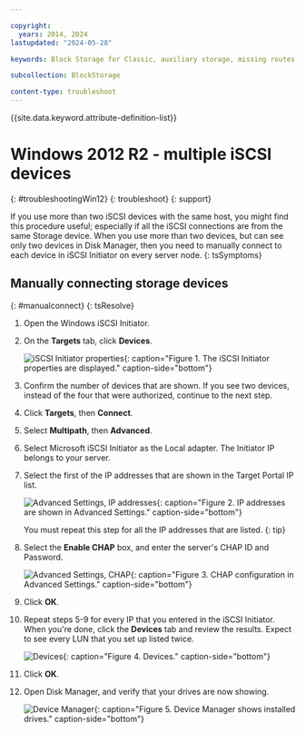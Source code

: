 ```yaml
---

copyright:
  years: 2014, 2024
lastupdated: "2024-05-28"

keywords: Block Storage for Classic, auxiliary storage, missing routes, mpio, multipath, windows, troubleshooting

subcollection: BlockStorage

content-type: troubleshoot
---
```

{{site.data.keyword.attribute-definition-list}}

# Windows 2012 R2 - multiple iSCSI devices
{: #troubleshootingWin12}
{: troubleshoot}
{: support}

If you use more than two iSCSI devices with the same host, you might find this procedure useful; especially if all the iSCSI connections are from the same Storage device. When you use more than two devices, but can see only two devices in Disk Manager, then you need to manually connect to each device in iSCSI Initiator on every server node.
{: tsSymptoms}

## Manually connecting storage devices
{: #manualconnect}
{: tsResolve}

1. Open the Windows iSCSI Initiator.
2. On the **Targets** tab, click **Devices**.

   ![iSCSI Initiator properties](/images/win12-ts1.svg){: caption="Figure 1. The iSCSI Initiator properties are displayed." caption-side="bottom"}
3. Confirm the number of devices that are shown. If you see two devices, instead of the four that were authorized, continue to the next step.
4. Click **Targets**, then **Connect**.
5. Select **Multipath**, then **Advanced**.
6. Select Microsoft iSCSI Initiator as the Local adapter. The Initiator IP belongs to your server.
7. Select the first of the IP addresses that are shown in the Target Portal IP list.

   ![Advanced Settings, IP addresses](/images/win12-ts3.svg){: caption="Figure 2. IP addresses are shown in Advanced Settings." caption-side="bottom"}

   You must repeat this step for all the IP addresses that are listed.
   {: tip}

8. Select the **Enable CHAP** box, and enter the server's CHAP ID and Password.

   ![Advanced Settings, CHAP](/images/win12-ts4.svg){: caption="Figure 3. CHAP configuration in Advanced Settings." caption-side="bottom"}
9. Click **OK**.
10. Repeat steps 5-9 for every IP that you entered in the iSCSI Initiator. When you're done, click the **Devices** tab and review the results. Expect to see every LUN that you set up listed twice.

    ![Devices](/images/win12-ts5.svg){: caption="Figure 4. Devices." caption-side="bottom"}
11. Click **OK**.
12. Open Disk Manager, and verify that your drives are now showing.

    ![Device Manager](/images/win12-ts6.svg){: caption="Figure 5. Device Manager shows installed drives." caption-side="bottom"}
